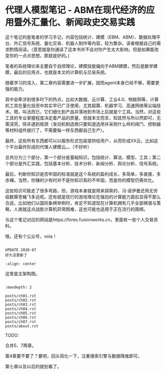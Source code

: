 <!---
a documentation master file, created by
sphinx-quickstart on Tue Jun 10 21:11:02 2014.
You can adapt this file completely to your liking, but it should at least
contain the root `toctree` directive.
-->

# 代理人模型笔记 - ABM在现代经济的应用暨外汇量化、新闻政史交易实践

这个笔记的是笔者的学习手记，内容包括统计、建模（EBM、ABM）、数据处理平台、外汇信号系统、量化交易、机器人制作等内容，较为繁杂。读者根据自己的需求酌情阅读。（意思就是你通读了这本书并不会对你产生太大影响，但是如果能改变你的一点点思想，那就是好的。)

笔者的系统理论来主要自于自控理论，建模技能偏向于ABM建模，然后是数学建模，最后的应用点，也就是本文的计算机与交易系统。

随着学习的深入，第二章内容需要进一步扩展，因而agent本身已经不够，需要更强的能力。

其中会牵涉到很多时下的热点，比如大数据、云计算、工业4.0、物联网等，计算机工具在量化投资中其实早已广泛使用，尤其超算、机器学习、高速网络等尖端技术。嗯，叫法而已，它们细化到产品并落地到市场上后就是个工具。当然，对这些工具的专业掌握程度决定着产品的质量，但就本文而言，知其然与所以然即可，无需深究，除非遇到瓶颈（发动机制造商只要知道选用并采购什么样的阀门、控制器等材料组件就行了，不需要每一样东西都自己生产）。

最终，这些所有东西都可以以服务形式包装提供给用户，从而形成XX云，比如这个平台最终形成的代理人建模云。。（不好听）

总共分为三个部分，第一个部分是基础知识，包括统计、算法、模型、工具；第二个部分是外汇实践，包括基本分析、技术分析、新闻分析、舆论分析、信号系统。

最后，判断你知识是否牢固的标准就是这个系统的盈利成长，多简单，多直接，多赤裸。当然，你赚的少有时并不是你知识真的不牢固，而是你的模型仍需优化。

这些知识可能走了很多弯路，但，游戏本身就是用来探索的，冯·诺伊曼还用无穷级数算苍蝇飞多远呢。还有就是现行的游戏理论在强劲的计算能力面前显得不那么合适，比如他们以国际象棋举例时，肯定不知道现在计算机拥有几乎全部棋谱与策略，人类就这点战胜计算机异常困难，这也可能也适用于正在流行的围棋。

与这个笔记对应的网站是https://forex.fusionworks.cn，里面有一些个人交易资料。

哦，还有个公众号，vola！

```

UPDATE 2020-07
好久没更新了

```

```{image} ./images/logo.jpg
:align: center

```

这里是主架构图。

```{image} ./images/infra-1.png

```

```{toctree}
:maxdepth: 2

posts/ch01.rst
posts/ch02.rst
posts/ch03.rst
posts/ch04.rst
posts/ch05.rst
posts/ch06.rst
posts/ch07.rst
posts/about.rst

```

TODO:

合并5、7两章。

第4章要不要了？要吧，回头简化一下，注重搜索引擎与数据降维即可。

第七章以及以后的就别看了。


